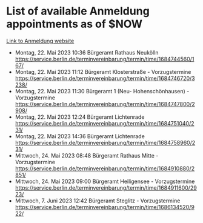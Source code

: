 # List of available Anmeldung appointments as of $NOW
[Link to Anmeldung website](https://service.berlin.de/terminvereinbarung/termin/tag.php?termin=1&anliegen[]=120686&dienstleisterlist=122210,122217,327316,122219,327312,122227,327314,122231,327346,122243,327348,122254,122252,329742,122260,329745,122262,329748,122271,327278,122273,327274,122277,327276,330436,122280,327294,122282,327290,122284,327292,122291,327270,122285,327266,122286,327264,122296,327268,150230,329760,122297,327286,122294,327284,122312,329763,122314,329775,122304,327330,122311,327334,122309,327332,317869,122281,327352,122279,329772,122283,122276,327324,122274,327326,122267,329766,122246,327318,122251,327320,122257,327322,122208,327298,122226,327300&herkunft=http%3A%2F%2Fservice.berlin.de%2Fdienstleistung%2F120686%2F)
- Montag, 22. Mai 2023 10:36 Bürgeramt Rathaus Neukölln https://service.berlin.de/terminvereinbarung/termin/time/1684744560/167/
- Montag, 22. Mai 2023 11:12 Bürgeramt Klosterstraße - Vorzugstermine https://service.berlin.de/terminvereinbarung/termin/time/1684746720/3238/
- Montag, 22. Mai 2023 11:30 Bürgeramt 1 (Neu- Hohenschönhausen) - Vorzugstermine https://service.berlin.de/terminvereinbarung/termin/time/1684747800/2908/
- Montag, 22. Mai 2023 12:24 Bürgeramt Lichtenrade https://service.berlin.de/terminvereinbarung/termin/time/1684751040/231/
- Montag, 22. Mai 2023 14:36 Bürgeramt Lichtenrade https://service.berlin.de/terminvereinbarung/termin/time/1684758960/231/
- Mittwoch, 24. Mai 2023 08:48 Bürgeramt Rathaus Mitte - Vorzugstermine https://service.berlin.de/terminvereinbarung/termin/time/1684910880/2851/
- Mittwoch, 24. Mai 2023 09:00 Bürgeramt Heiligensee - Vorzugstermine https://service.berlin.de/terminvereinbarung/termin/time/1684911600/2923/
- Mittwoch, 7. Juni 2023 12:42 Bürgeramt Steglitz - Vorzugstermine https://service.berlin.de/terminvereinbarung/termin/time/1686134520/922/

